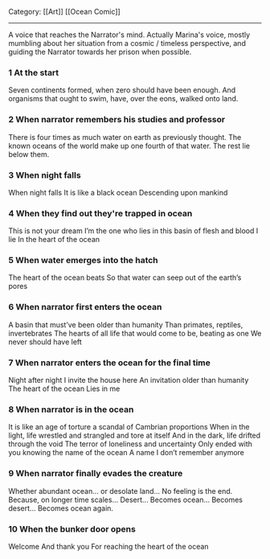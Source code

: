 Category: [[Art]] [[Ocean Comic]]
___
A voice that reaches the Narrator's mind. Actually Marina's voice, mostly mumbling about her situation from a cosmic / timeless perspective, and guiding the Narrator towards her prison when possible. 

### 1 At the start
Seven continents formed, when zero should have been enough. And organisms that ought to swim, have, over the eons, walked onto land.
### 2 When narrator remembers his studies and professor
There is four times as much water on earth as previously thought. 
The known oceans of the world make up one fourth of that water.
The rest lie below them.
### 3 When night falls
When night falls
It is like a black ocean
Descending upon mankind
### 4 When they find out they're trapped in ocean
This is not your dream
I’m the one who lies in this basin of flesh and blood
I lie
In the heart of the ocean
### 5 When water emerges into the hatch
The heart of the ocean beats
So that water can seep out of the earth’s pores
### 6 When narrator first enters the ocean
A basin that must’ve been older than humanity
Than primates, reptiles, invertebrates
The hearts of all life that would come to be, beating as one
We never should have left 
### 7 When narrator enters the ocean for the final time
Night after night
I invite the house here
An invitation older than humanity
The heart of the ocean
Lies in me
### 8 When narrator is in the ocean
It is like an age of torture
a scandal of Cambrian proportions
When in the light, life wrestled and strangled and tore at itself
And in the dark, life drifted through the void 
The terror of loneliness and uncertainty
Only ended with you knowing 
the name of the ocean
A name I don’t remember anymore
### 9 When narrator finally evades the creature
Whether abundant ocean...
or desolate land... 
No feeling is the end.
Because, on longer time scales...
Desert... 
Becomes ocean...
Becomes desert...
Becomes ocean again.
### 10 When the bunker door opens
Welcome
And thank you
For reaching the heart of the ocean

